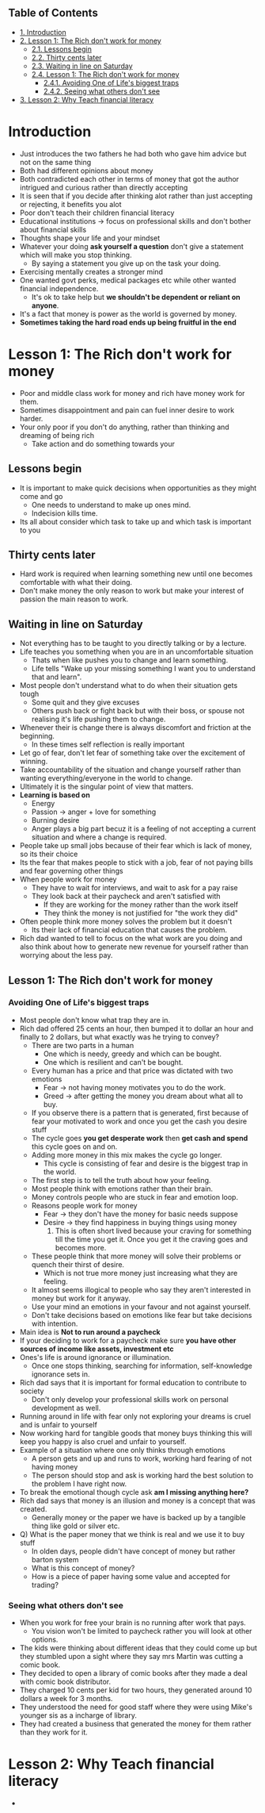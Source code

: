 <div id="table-of-contents">
<h2>Table of Contents</h2>
<div id="text-table-of-contents">
<ul>
<li><a href="#sec-1">1. Introduction</a></li>
<li><a href="#sec-2">2. Lesson 1: The Rich don't work for money</a>
<ul>
<li><a href="#sec-2-1">2.1. Lessons begin</a></li>
<li><a href="#sec-2-2">2.2. Thirty cents later</a></li>
<li><a href="#sec-2-3">2.3. Waiting in line on Saturday</a></li>
<li><a href="#sec-2-4">2.4. Lesson 1: The Rich don't work for money</a>
<ul>
<li><a href="#sec-2-4-1">2.4.1. Avoiding One of Life's biggest traps</a></li>
<li><a href="#sec-2-4-2">2.4.2. Seeing what others don't see</a></li>
</ul>
</li>
</ul>
</li>
<li><a href="#sec-3">3. Lesson 2: Why Teach financial literacy</a></li>
</ul>
</div>
</div>

# Introduction<a id="sec-1" name="sec-1"></a>

-   Just introduces the two fathers he had both who gave him advice but not on the same thing
-   Both had different opinions about money
-   Both contradicted each other in terms of money that got the author intrigued and curious rather than directly accepting
-   It is seen that if you decide after thinking alot rather than just accepting or rejecting, it benefits you alot
-   Poor don't teach their children financial literacy
-   Educational institutions &rarr; focus on professional skills and don't bother about financial skills
-   Thoughts shape your life and your mindset
-   Whatever your doing ****ask yourself a question**** don't give a statement which will make you stop thinking.
    -   By saying a statement you give up on the task your doing.
-   Exercising mentally creates a stronger mind
-   One wanted govt perks, medical packages etc while other wanted financial independence.
    -   It's ok to take help but ****we shouldn't be dependent or reliant on anyone****.
-   It's a fact that money is power as the world is governed by money.
-   ****Sometimes taking the hard road ends up being fruitful in the end****

# Lesson 1: The Rich don't work for money<a id="sec-2" name="sec-2"></a>

-   Poor and middle class work for money and rich have money work for them.
-   Sometimes disappointment and pain can fuel inner desire to work harder.
-   Your only poor if you don't do anything, rather than thinking and dreaming of being rich
    -   Take action and do something towards your

## Lessons begin<a id="sec-2-1" name="sec-2-1"></a>

-   It is important to make quick decisions when opportunities as they might come and go
    -   One needs to understand to make up ones mind.
    -   Indecision kills time.
-   Its all about consider which task to take up and which task is important to you

## Thirty cents later<a id="sec-2-2" name="sec-2-2"></a>

-   Hard work is required when learning something new until one becomes comfortable with what their doing.
-   Don't make money the only reason to work but make your interest of passion the main reason to work.

## Waiting in line on Saturday<a id="sec-2-3" name="sec-2-3"></a>

-   Not everything has to be taught to you directly talking or by a lecture.
-   Life teaches you something when you are in an uncomfortable situation
    -   Thats when like pushes you to change and learn something.
    -   Life tells "Wake up your missing something I want you to understand that and learn".
-   Most people don't understand what to do when their situation gets tough
    -   Some quit and they give excuses
    -   Others push back or fight back but with their boss, or spouse not realising it's life pushing them to change.
-   Whenever their is change there is always discomfort and friction at the beginning.
    -   In these times self reflection is really important
-   Let go of fear, don't let fear of something take over the excitement of winning.
-   Take accountability of the situation and change yourself rather than wanting everything/everyone in the world to change.
-   Ultimately it is the singular point of view that matters.
-   ****Learning is based on****
    -   Energy
    -   Passion &rarr; anger + love for something
    -   Burning desire
    -   Anger plays a big part becuz it is a feeling of not accepting a current situation and where a change is required.
-   People take up small jobs because of their fear which is lack of money, so its their choice
-   Its the fear that makes people to stick with a job, fear of not paying bills and fear governing other things
-   When people work for money
    -   They have to wait for interviews, and wait to ask for a pay raise
    -   They look back at their paycheck and aren't satisfied with
        -   If they are working for the money rather than the work itself
        -   They think the money is not justified for "the work they did"
-   Often people think more money solves the problem but it doesn't
    -   Its their lack of financial education that causes the problem.
-   Rich dad wanted to tell to focus on the what work are you doing and also think about how to generate new revenue for yourself rather than worrying about the less pay.

## Lesson 1: The Rich don't work for money<a id="sec-2-4" name="sec-2-4"></a>

### Avoiding One of Life's biggest traps<a id="sec-2-4-1" name="sec-2-4-1"></a>

-   Most people don't know what trap they are in.
-   Rich dad offered 25 cents an hour, then bumped it to dollar an hour and finally to 2 dollars, but what exactly was he trying to convey?
    -   There are two parts in a human
        -   One which is needy, greedy and which can be bought.
        -   One which is resilient and can't be bought.
    -   Every human has a price and that price was dictated with two emotions
        -   Fear &rarr; not having money motivates you to do the work.
        -   Greed &rarr; after getting the money you dream about what all to buy.
    -   If you observe there is a pattern that is generated, first because of fear your motivated to work and once you get the cash you desire stuff
    -   The cycle goes ****you get desperate work**** then ****get cash and spend**** this cycle goes on and on.
    -   Adding more money in this mix makes the cycle go longer.
        -   This cycle is consisting of fear and desire is the biggest trap in the world.
    -   The first step is to tell the truth about how your feeling.
    -   Most people think with emotions rather than their brain.
    -   Money controls people who are stuck in fear and emotion loop.
    -   Reasons people work for money
        -   Fear &rarr; they don't have the money for basic needs suppose
        -   Desire &rarr; they find happiness in buying things using money
            1.  This is often short lived because your craving for something till the time you get it. Once you get it the craving goes and becomes more.
    -   These people think that more money will solve their problems or quench their thirst of desire.
        -   Which is not true more money just increasing what they are feeling.
    -   It almost seems illogical to people who say they aren't interested in money but work for it anyway.
    -   Use your mind an emotions in your favour and not against yourself.
    -   Don't take decisions based on emotions like fear but take decisions with intention.
-   Main idea is ****Not to run around a paycheck****
-   If your deciding to work for a paycheck make sure ****you have other sources of income like assets, investment etc****
-   Ones's life is around ignorance or illumination.
    -   Once one stops thinking, searching for information, self-knowledge ignorance sets in.
-   Rich dad says that it is important for formal education to contribute to society
    -   Don't only develop your professional skills work on personal development as well.
-   Running around in life with fear only not exploring your dreams is cruel and is unfair to yourself
-   Now working hard for tangible goods that money buys thinking this will keep you happy is also cruel and unfair to yourself.
-   Example of a situation where one only thinks through emotions
    -   A person gets and up and runs to work, working hard fearing of not having money
    -   The person should stop and ask is working hard the best solution to the problem I have right now.
-   To break the emotional though cycle ask ****am I missing anything here?****
-   Rich dad says that money is an illusion and money is a concept that was created.
    -   Generally money or the paper we have is backed up by a tangible thing like gold or silver etc.
-   Q) What is the paper money that we think is real and we use it to buy stuff
    -   In olden days, people didn't have concept of money but rather barton system
    -   What is this concept of money?
    -   How is a piece of paper having some value and accepted for trading?

### Seeing what others don't see<a id="sec-2-4-2" name="sec-2-4-2"></a>

-   When you work for free your brain is no running after work that pays.
    -   You vision won't be limited to paycheck rather you will look at other options.
-   The kids were thinking about different ideas that they could come up but they stumbled upon a sight where they say mrs Martin was cutting a comic book.
-   They decided to open a library of comic books after they made a deal with comic book distributor.
-   They charged 10 cents per kid for two hours, they generated around 10 dollars a week for 3 months.
-   They understood the need for good staff where they were using Mike's younger sis as a incharge of library.
-   They had created a business that generated the money for them rather than they work for it.

# Lesson 2: Why Teach financial literacy<a id="sec-3" name="sec-3"></a>

-